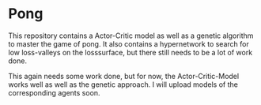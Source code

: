 # Pong
This repository contains a Actor-Critic model as well as a genetic algorithm to master the game of pong. It also contains a hypernetwork to search for low loss-valleys on the losssurface, but there still needs to be a lot of work done.

This again needs some work done, but for now, the Actor-Critic-Model works well as well as the genetic approach. I will upload models of the corresponding agents soon.